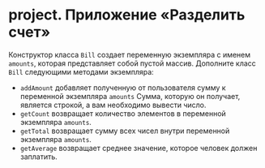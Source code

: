 # project. **Приложение «Разделить счет»**

Конструктор класса `Bill` создает переменную экземпляра с именем `amounts`,
которая представляет собой пустой массив. Дополните класс `Bill` следующими
методами экземпляра:

- `addAmount` добавляет полученную от пользователя сумму к переменной экземпляра
  `amounts` Сумма, которую он получает, является строкой, а вам необходимо
  вывести число.
- `getCount` возвращает количество элементов в переменной экземпляра `amounts`.
- `getTotal` возвращает сумму всех чисел внутри переменной экземпляра `amounts`.
- `getAverage` возвращает среднее значение, которое человек должен заплатить.
